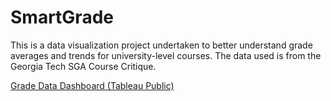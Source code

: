# SmartGrade
This is a data visualization project undertaken to better understand grade averages and trends for university-level courses. The data used is from the Georgia Tech SGA Course Critique.

[Grade Data Dashboard (Tableau Public)](https://public.tableau.com/profile/zain.tejani#!/vizhome/GradeDataInsights/CourseGradeInsights)
